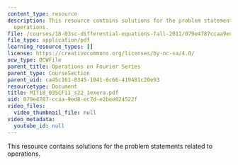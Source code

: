 ```yaml
---
content_type: resource
description: This resource contains solutions for the problem statements related to
  operations.
file: /courses/18-03sc-differential-equations-fall-2011/079e4787ccaa9ed8ec7de2bee024522f_MIT18_03SCF11_s22_1exera.pdf
file_type: application/pdf
learning_resource_types: []
license: https://creativecommons.org/licenses/by-nc-sa/4.0/
ocw_type: OCWFile
parent_title: Operations on Fourier Series
parent_type: CourseSection
parent_uid: ca45c161-8345-1041-6c66-419481c20e93
resourcetype: Document
title: MIT18_03SCF11_s22_1exera.pdf
uid: 079e4787-ccaa-9ed8-ec7d-e2bee024522f
video_files:
  video_thumbnail_file: null
video_metadata:
  youtube_id: null
---
```

This resource contains solutions for the problem statements related to operations.